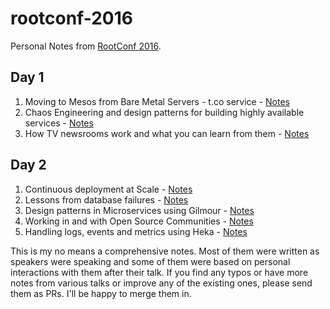 # rootconf-2016

Personal Notes from [RootConf 2016](https://rootconf.in/2016/).

## Day 1
1. Moving to Mesos from Bare Metal Servers - t.co service - [Notes](https://github.com/ashwanthkumar/rootconf-2016/blob/master/MovingToMesosFromBaremetal.md)
2. Chaos Engineering and design patterns for building highly available services - [Notes](https://github.com/ashwanthkumar/rootconf-2016/blob/master/Keynote-ChaosEngineering.md)
3. How TV newsrooms work and what you can learn from them - [Notes](https://github.com/ashwanthkumar/rootconf-2016/blob/master/HowNewsroomsWork.md)

## Day 2
1. Continuous deployment at Scale - [Notes](https://github.com/ashwanthkumar/rootconf-2016/blob/master/CDAtScaleInEtsy.md)
2. Lessons from database failures - [Notes](https://github.com/ashwanthkumar/rootconf-2016/blob/master/LessonsFromDBFailures.md)
3. Design patterns in Microservices using Gilmour - [Notes](https://github.com/ashwanthkumar/rootconf-2016/blob/master/DesignPatternsInMicroservicesUsingGilmour.md)
4. Working in and with Open Source Communities - [Notes](https://github.com/ashwanthkumar/rootconf-2016/blob/master/WorkingWithOSSCommunities.md)
5. Handling logs, events and metrics using Heka - [Notes](https://github.com/ashwanthkumar/rootconf-2016/blob/master/WorkingWithHeka.md)


This is my no means a comprehensive notes. Most of them were written as speakers were speaking and some of them were based on personal interactions with them after their talk. If you find any typos or have more notes from various talks or improve any of the existing ones, please send them as PRs. I'll be happy to merge them in.
